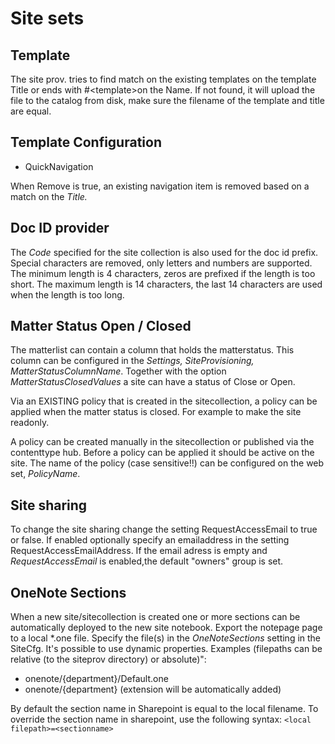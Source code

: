 # Site sets

## Template

The site prov. tries to find match on the existing templates on the template Title or ends with \#\<template\>on the Name. If not found, it will upload the file to the catalog from disk, make sure the filename of the template and title are equal.

## Template Configuration

- QuickNavigation

When Remove is true, an existing navigation item is removed based on a match on the *Title.*

## Doc ID provider

The *Code* specified for the site collection is also used for the doc id prefix. Special characters are removed, only letters and numbers are supported. The minimum length is 4 characters, zeros are prefixed if the length is too short. The maximum length is 14 characters, the last 14 characters are used when the length is too long.

## Matter Status Open / Closed

The matterlist can contain a column that holds the matterstatus. This column can be configured in the *Settings, SiteProvisioning, MatterStatusColumnName*. Together with the option *MatterStatusClosedValues* a site can have a status of Close or Open.

Via an EXISTING policy that is created in the sitecollection, a policy can be applied when the matter status is closed. For example to make the site readonly.

A policy can be created manually in the sitecollection or published via the contenttype hub. Before a policy can be applied it should be active on the site. The name of the policy (case sensitive!!) can be configured on the web set, *PolicyName*.

## Site sharing

To change the site sharing change the setting RequestAccessEmail to true or false. If enabled optionally specify an emailaddress in the setting RequestAccessEmailAddress. If the email adress is empty and *RequestAccessEmail* is enabled,the default "owners" group is set.

## OneNote Sections

When a new site/sitecollection is created one or more sections can be automatically deployed to the new site notebook. Export the notepage page to a local \*.one file. Specify the file(s) in the *OneNoteSections* setting in the SiteCfg. It's possible to use dynamic properties. Examples (filepaths can be relative (to the siteprov directory) or absolute)":

- onenote/{department}/Default.one
- onenote/{department}   (extension will be automatically added)

By default the section name in Sharepoint is equal to the local filename. To override the section name in sharepoint, use the following syntax:  `<local filepath>=<sectionname>`
